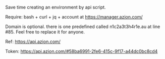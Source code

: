 Save time creating an environment by api script.

Require: bash + curl + jq + account at https://manager.azion.com/

Domain is optional. there is one predefined called n1c2a3t3h4r1e.au at line #85. Feel free to replace it for anyone.

Ref: https://api.azion.com/

Token: https://api.azion.com/#58ba6991-2fe6-415c-9f17-a44dc0bc8cd4

